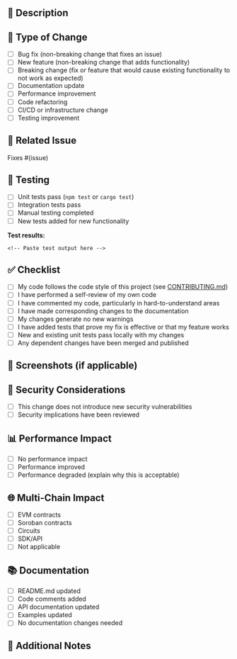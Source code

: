 ## 📝 Description

<!-- Describe your changes in detail -->

## 🎯 Type of Change

<!-- Mark the relevant option with an "x" -->

- [ ] Bug fix (non-breaking change that fixes an issue)
- [ ] New feature (non-breaking change that adds functionality)
- [ ] Breaking change (fix or feature that would cause existing functionality to not work as expected)
- [ ] Documentation update
- [ ] Performance improvement
- [ ] Code refactoring
- [ ] CI/CD or infrastructure change
- [ ] Testing improvement

## 🔗 Related Issue

<!-- Link to the issue this PR addresses (if applicable) -->

Fixes #(issue)

## 🧪 Testing

<!-- Describe the tests you ran to verify your changes -->

- [ ] Unit tests pass (`npm test` or `cargo test`)
- [ ] Integration tests pass
- [ ] Manual testing completed
- [ ] New tests added for new functionality

**Test results:**
```
<!-- Paste test output here -->
```

## ✅ Checklist

<!-- Mark completed items with an "x" -->

- [ ] My code follows the code style of this project (see [CONTRIBUTING.md](../CONTRIBUTING.md))
- [ ] I have performed a self-review of my own code
- [ ] I have commented my code, particularly in hard-to-understand areas
- [ ] I have made corresponding changes to the documentation
- [ ] My changes generate no new warnings
- [ ] I have added tests that prove my fix is effective or that my feature works
- [ ] New and existing unit tests pass locally with my changes
- [ ] Any dependent changes have been merged and published

## 📸 Screenshots (if applicable)

<!-- Add screenshots to help explain your changes -->

## 🔐 Security Considerations

<!-- Describe any security implications of your changes -->

- [ ] This change does not introduce new security vulnerabilities
- [ ] Security implications have been reviewed

## 📊 Performance Impact

<!-- Describe any performance implications -->

- [ ] No performance impact
- [ ] Performance improved
- [ ] Performance degraded (explain why this is acceptable)

## 🌐 Multi-Chain Impact

<!-- If applicable, describe impact on different blockchain implementations -->

- [ ] EVM contracts
- [ ] Soroban contracts
- [ ] Circuits
- [ ] SDK/API
- [ ] Not applicable

## 📚 Documentation

<!-- List documentation changes -->

- [ ] README.md updated
- [ ] Code comments added
- [ ] API documentation updated
- [ ] Examples updated
- [ ] No documentation changes needed

## 💬 Additional Notes

<!-- Add any additional context about the PR here -->
